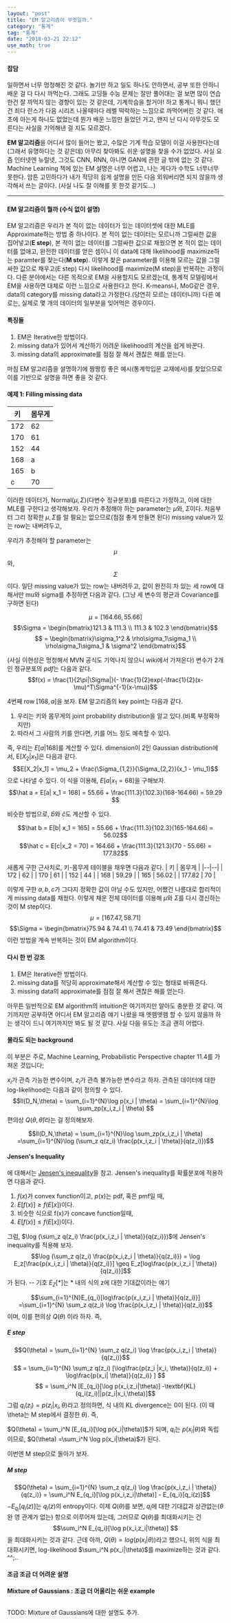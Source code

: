 ```yaml
---
layout: "post"
title: "EM 알고리즘이 무엇일까."
category: "통계"
tag: "통계"
date: "2018-03-21 22:12"
use_math: true
---
```


#### 잡담
일하면서 너무 멍청해진 것 같다. 놀기만 하고 일도 하나도 안하면서, 공부 또한 안하니 배운 걸 다 다시 까먹는다. 그래도 고딩들 수능 문제는 잘만 풀어대는 걸 보면 많이 연습한건 잘 까먹지 않는 경향이 있는 것 같은데, 기계학습을 할거야! 하고 통계니 뭐니 했던 건 죄다 란스가 다음 시리즈 나올때마다 레벨 떡락하는 느낌으로 까먹어버린 것 같다. 애초에 아는게 하나도 없었는데 뭔가 배운 느낌만 들었던 거고, 왠지 난 다시 아무것도 모른다는 사실을 기억해낸 걸 지도 모르겠다.

**EM 알고리즘**을 어디서 많이 들어는 봤고, 수많은 기계 학습 모델이 이걸 사용한다는데(그래서 유명하다는 것 같은데) 아무리 찾아봐도 쉬운 설명을 찾을 수가 없었다. 사실 요즘 인터넷엔 뉴럴넷, 그것도 CNN, RNN, 아니면 GAN에 관한 글 밖에 없는 것 같다. 
Machine Learning 책에 있는 EM 설명은 너무 어렵고, 나는 게다가 수학도 너무너무 못한다. 암튼 고민하다가  내가 적당히 쉽게 설명을 만든 다음 외워버리면 되지 않을까 생각해서 쓰는 글이다. (사실 나도 잘 이해를 못 한것 같기도...)

----- 

#### EM 알고리즘이 뭘까 (수식 없이 설명)
EM 알고리즘은 우리가 본 적이 없는 데이터가 있는 데이터셋에 대한 MLE를 Approximate하는 방법 중 하나이다. 본 적이 없는 데이터는 모르니까 그럴싸한 값을 집어넣고(**E step**), 본 적이 없는 데이터를 그럴싸한 값으로 채웠으면 본 적이 없는 데이터를 없애고, 완전한 데이터를 얻은 셈이니 이 data에 대해 likelihood를 maximize하는 paramter를 찾는다(**M step**). 이렇게 찾은 parameter를 이용해 모르는 값을 그럴싸한 값으로 채우고(E step) 다시 likelihood를 maximize(M step)을 반복하는 과정이다. 
다른 분야에서는 다른 목적으로 EM을 사용할지도 모르겠는데, 통계적 모델링에서 EM을 사용하면 대체로 이런 느낌으로 사용한다고 한다. K-means나, MoG같은 경우, data의 category를 missing data라고 가정한다.(당연히 모르는 데이터니까) 다른 예로는, 실제로 몇 개의 데이터의 일부분을 잊어먹은 경우이다. 
#### 특징들
1.  EM은 Iterative한 방법이다.
2. missing data가 있어서 계산하기 어려운 likelihood의 계산을 쉽게 바꾼다.
3. missing data의 approximate를 점점 잘 해서 괜찮은 해를 얻는다.

마침 EM 알고리즘을 설명하기에 짱짱킹 좋은 예시(통계학입문 교재에서)를 찾았으므로 이를 기반으로 설명을 하면 좋을 것 같다.

#### 예제 1: Filling missing data

| 키 | 몸무게 |
|--|--|
| 172 | 62 |
| 170 | 61 |
| 152 | 44 |
| 168 | a |
| 165 | b |
| c | 70 |

이러한 데이터가, $\text{Normal}(\mu, \Sigma)$(다변수 정규분포)를 따른다고 가정하고, 이에 대한 MLE를 구한다고 생각해보자. 우리가 추정해야 하는 parameter는 $\mu$와, $\Sigma$이다. 처음부터 그리 정확한 $\mu, \Sigma$를 알 필요는 없으므로(점점 좋게 만들면 된다) missing value가 있는 row는 내버려두고, 

우리가 추정해야 할 parameter는 $$\mu$$와, $$\Sigma$$이다. 일단 missing value가 있는 row는 내버려두고, 값이 완전히 차 있는 세 row에 대해서만 mu와 sigma를 추정하면 다음과 같다. (그냥 세 변수의 평균과 Covariance를 구하면 된다)

$$\mu = [164.66,55.66]$$
$$\Sigma = \begin{bmatrix}121.3 & 111.3 \\ 111.3 & 102.3 \end{bmatrix}$$
$$ = \begin{bmatrix}\sigma_1^2  & \rho\sigma_1\sigma_1 \\ \rho\sigma_1\sigma_1 & \sigma^2 \end{bmatrix}$$

(사실 이현성은 멍청해서 MVN 공식도 기억나지 않으니 wiki에서 가져온다)
변수가 2개인 정규분포의 *pdf*는 다음과 같다.
$$f(x) = \frac{1}{2\pi|\Sigma|}(- \frac{1}{2}exp(-\frac{1}{2}(x-\mu)^T\Sigma^{-1}(x-\mu))$$

4번째 row $[168,a]$을 보자. EM 알고리즘의 key point는 다음과 같다.
1. 우리는 키와 몸무게의 joint probability distribution을 알고 있다.(비록 부정확하지만)
2. 따라서 그 사람의 키를 안다면, 키를 어느 정도 예측할 수 있다.

즉, 우리는 $E[a|168]$를 계산할 수 있다. dimension이 2인 Gaussian distribution에서, $\text{E}[X_2|x_1]$은 다음과 같다.
$$E[X_2|x_1] = \mu_2 + \frac{\Sigma_{1,2}}{\Sigma_{2,2}}(x_1 - \mu_1)$$으로 나타낼 수 있다.
이 식을 이용해, $E[a|x_1 = 68]$을 구해보자.
$$\hat a = E[a| x_1 = 168] = 55.66 +  \frac{111.3}{102.3}(168-164.66) = 59.29 $$

비슷한 방법으로, $\hat b$와 $\hat c$도 계산할 수 있다.

$$\hat b = E[b| x_1 = 165] = 55.66 + \frac{111.3}{102.3}(165-164.66) = 56.02$$
$$\hat c = E[c|x_2 = 70] = 164.66 + \frac{111.3}{121.3}(70 - 55.66) = 177.82$$

새롭게 구한 근사치로, 키-몸무게 테이블을 채우면 다음과 같다.
| 키 | 몸무게 |
|--|--|
| 172 | 62 |
| 170 | 61 |
| 152 | 44 |
| 168 | 59.29 |
| 165 | 56.02 |
| 177.82 | 70 |

이렇게 구한 $a,b,c$가 그다지 정확한 값이 아닐 수도 있지만, 어쨌건 나름대로 합리적이게 missing data를 채웠다. 이렇게 채운 전체 데이터를 이용해 $\mu$와 $\Sigma$를 다시 갱신하는 것이 M step이다.
$$\mu = [167.47, 58.71]$$
$$\Sigma = \begin{bmatrix}75.94 & 74.41 \\ 74.41 & 73.49 \end{bmatrix}$$
이런 방법을 계속 반복하는 것이 EM algorithm이다.

#### 다시 한 번 강조
1.  EM은 Iterative한 방법이다.
2. missing data를 적당히 approximate해서 계산할 수 있는 형태로 바꿔준다.
3. missing data의 approximate를 점점 잘 해서 괜찮은 해를 얻는다.

아무튼 일반적으로 EM algorithm의 intuition은 여기까지만 알아도 충분한 것 같다. 여기까지만 공부하면 어디서 EM 알고리즘 얘기 나왔을 때 엣헴엣헴 할 수 있지 않을까 하는 생각이 드니 여기까지만 봐도 될 것 같다. 사실 다음 유도는 조금 괜히 어렵다.


#### 몰라도 되는 background
이 부분은 주로, Machine Learning, Probabilistic Perspective chapter 11.4를 가져온 것입니다;

$x_i$가 관측 가능한 변수이며, $z_i$가 관측 불가능한 변수라고 하자.
관측된 데이터에 대한   log-likelihood는 다음과 같이 정의할 수 있다.
$$ll(D_N,\theta) = \sum_{i=1}^{N}\log p(x_i | \theta) =  \sum_{i=1}^{N}\log \sum_zp(x_i,z_i | \theta) $$
편의상 $Q(\theta, \hat \theta)$라는 걸 정의해보자.

$$ll(D_N,\theta) =  \sum_{i=1}^{N}\log \sum_zp(x_i,z_i | \theta) =\sum_{i=1}^{N}\log (\sum_z q(z_i) \frac{p(x_i,z_i | \theta)}{q(z_i)})$$

#### Jensen's Inequality
에 대해서는 [Jensen's inequality](https://en.wikipedia.org/wiki/Jensen%27s_inequality)을 참고.
Jensen's inequality를 확률분포에 적용하면 다음과 같다.
1. $f(x)$가 convex function이고, $p(x)$는 pdf, 혹은 pmf일 때,
2. $E[f(x)] \geq  f(E[x])$이다.
3. 비슷한 식으로 f(x)가 concave function일때,
4. $E[f(x)] \leq  f(E[x])$이다.

그럼, $\log (\sum_z q(z_i) \frac{p(x_i,z_i | \theta)}{q(z_i)})$에 Jensen's inequality를 적용해 보자.
$$\log (\sum_z q(z_i) \frac{p(x_i,z_i | \theta)}{q(z_i)}) = \log E_z[\frac{p(x_i,z_i | \theta)}{q(z_i)}] \geq E_z[log\frac{p(x_i,z_i | \theta)}{q(z_i)}]$$가 된다.
-- 기호 $E_Z[*]$는 * 내의 식의 z에 대한 기대값이라는 얘기

$$\sum_{i=1}^{N}E_{q_i}[log\frac{p(x_i,z_i | \theta)}{q(z_i)}] =\sum_{i=1}^{N} \sum_z q(z_i) \log \frac{p(x_i,z_i | \theta)}{q(z_i)}$$
이며, 이를 편의상 $Q(\theta)$ 이라 하자. 즉, 
##### E step
$$Q(\theta) = \sum_{i=1}^{N} \sum_z q(z_i) \log \frac{p(x_i,z_i | \theta)}{q(z_i)}$$
$$ = \sum_{i=1}^{N} \sum_z q(z_i) [\log\frac{p(z_i |x_i, \theta)}{q(z_i)} + \log\frac{p(x_i| \theta)}{q(z_i)} ] $$
$$ = \sum_i^N [E_{q_i}[\log p(x_i,z_i|\theta)] -\textbf{KL}(q_i(z_i)||p(z_i|x_i,\theta)]$$
그럼 $q_i(z_i) = p(z_i|x_i,\theta)$라고 정의하면,  식 내의 KL divergence는 0이 된다. (이 때 \theta는 M  step에서 결정한 $\theta$). 즉, 

$Q(\theta) = \sum_i^N [E_{q_i}[\log p(x_i|\theta)]$가 되며, $q_i$는 $p(x_i|\theta)$와 독립이므로, $Q(\theta) =\sum_i^N \log p(x_i|\theta)$가 된다.

이번엔 M step으로 돌아가 보자. 
##### M step
$$Q(\theta) = \sum_{i=1}^{N} \sum_z q(z_i) \log \frac{p(x_i,z_i | \theta)}{q(z_i)} = \sum_i^N E_{q_i}[\log p(x_i,z_i|\theta)] - E_{q_i}[q_i(z)]$$ 
$- E_{q_i}[q_i(z)]$는 $q_i(z)$의 entropy이다.
이제 $Q(\theta)$를  보면, $q_i$에 대한 기대값과 상관없는($\theta$완 영 관계가 없는) 항으로 이루어져 있는데, 그러므로 $Q(\theta)$를 최대화시키는 건
$$\sum_i^N E_{q_i}[\log p(x_i,z_i|\theta)] $$
을 최대화시키는 것과 같다. 
근데 아까, $Q(\theta) = log(p(x_i|\theta))$라고 했으니, 위의 식을 최대화시키면, log-likelihood  $\sum_i^N p(x_i|\theta)$를 maximize하는 것과 같다.
^^;..

#### 조금 조금 더 어려운 설명 

####  Mixture of Gaussians : 조금 더 어울리는 쉬운 example 
## 
TODO: Mixture of Gaussians에 대한 설명도 추가.



